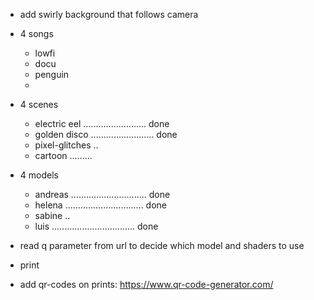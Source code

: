 - add swirly background that follows camera

- 4 songs
    - lowfi
    - docu
    - penguin
    - 
- 4 scenes
    - electric eel ......................... done
    - golden disco ......................... done
    - pixel-glitches ..
    - cartoon .........
- 4 models
    - andreas .............................. done
    - helena ............................... done
    - sabine ..
    - luis ................................. done


- read q parameter from url to decide which model and shaders to use
- print
- add qr-codes on prints: https://www.qr-code-generator.com/
